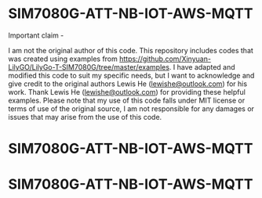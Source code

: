 # SIM7080G-ATT-NB-IOT-AWS-MQTT
Important claim -

I am not the original author of this code.
This repository includes codes that was created using examples from https://github.com/Xinyuan-LilyGO/LilyGo-T-SIM7080G/tree/master/examples.
I have adapted and modified this code to suit my specific needs, but I want to acknowledge and give credit to the original authors Lewis He (lewishe@outlook.com) for his work. Thank Lewis He (lewishe@outlook.com) for providing these helpful examples.
Please note that my use of this code falls under MIT license or terms of use of the original source,
I am not responsible for any damages or issues that may arise from the use of this code.
# SIM7080G-ATT-NB-IOT-AWS-MQTT
# SIM7080G-ATT-NB-IOT-AWS-MQTT
